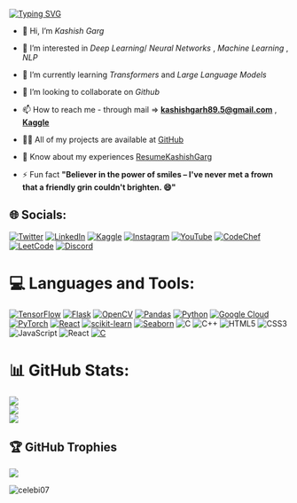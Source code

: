 [![Typing SVG](https://readme-typing-svg.demolab.com/?lines=Hello+there!+👋;Let's+embark+on+a+coding+journey+🚀;Let's+learn+and+grow+together!+🌟)](https://git.io/typing-svg)

- 👋 Hi, I’m $Kashish$ $Garg$
- 👀 I’m interested in $Deep$ $Learning$/ $Neural$ $Networks$ , $Machine$ $Learning$ , $NLP$
- 🌱 I’m currently learning $Transformers$ and $Large$ $Language$ $Models$
- 💞️ I’m looking to collaborate on $Github$
- 📫 How to reach me - through mail => **kashishgarh89.5@gmail.com** , **[Kaggle](https://www.kaggle.com/celebi07)**


- 👨‍💻 All of my projects are available at [GitHub](https://github.com/Celebi07)

- 📄 Know about my experiences [ResumeKashishGarg](https://drive.google.com/file/d/1-9xNjpL0WM2VLKy7lXTcbCLfUaqeRxUr/view?usp=sharing)

- ⚡ Fun fact **"Believer in the power of smiles – I've never met a frown that a friendly grin couldn't brighten. 😄"**

## 🌐 Socials:
[![Twitter](https://img.shields.io/badge/Twitter-%231DA1F2.svg?logo=twitter&logoColor=white)](https://twitter.com/Vishi__03)
[![LinkedIn](https://img.shields.io/badge/LinkedIn-%230077B5.svg?logo=linkedin&logoColor=white)](https://www.linkedin.com/in/kashish-garg-5593721b3/)
[![Kaggle](https://img.shields.io/badge/Kaggle-%2320BEFF.svg?logo=kaggle&logoColor=white)](https://www.kaggle.com/celebi07)
[![Instagram](https://img.shields.io/badge/Instagram-%23E4405F.svg?logo=instagram&logoColor=white)](https://instagram.com/vishi__03?igshid=OGQ5ZDc2ODk2ZA==)
[![YouTube](https://img.shields.io/badge/YouTube-%23FF0000.svg?logo=youtube&logoColor=white)](https://www.youtube.com/@kashishgarg7521/)
[![CodeChef](https://img.shields.io/badge/CodeChef-%235B4638.svg?logo=codechef&logoColor=white)](https://www.codechef.com/users/vishi03)
[![LeetCode](https://img.shields.io/badge/LeetCode-%23FFA116.svg?logo=leetcode&logoColor=white)](https://leetcode.com/Rosalia07/)
[![Discord](https://img.shields.io/badge/Discord-%237289DA.svg?logo=discord&logoColor=white)](https://discord.gg/__vishi07)


# 💻 Languages and Tools:
[![TensorFlow](https://img.shields.io/badge/TensorFlow-%2300599C.svg?style=for-the-badge&logo=tensorflow&logoColor=white)](https://www.tensorflow.org)
[![Flask](https://img.shields.io/badge/Flask-%2300599C.svg?style=for-the-badge&logo=flask&logoColor=white)](https://flask.palletsprojects.com/)
[![OpenCV](https://img.shields.io/badge/OpenCV-%2300599C.svg?style=for-the-badge&logo=opencv&logoColor=white)](https://opencv.org/)
[![Pandas](https://img.shields.io/badge/Pandas-%2300599C.svg?style=for-the-badge&logo=pandas&logoColor=white)](https://pandas.pydata.org/)
[![Python](https://img.shields.io/badge/Python-%2300599C.svg?style=for-the-badge&logo=python&logoColor=white)](https://www.python.org)
[![Google Cloud](https://img.shields.io/badge/Google%20Cloud-%2300599C.svg?style=for-the-badge&logo=google-cloud&logoColor=white)](https://cloud.google.com)
[![PyTorch](https://img.shields.io/badge/PyTorch-%2300599C.svg?style=for-the-badge&logo=pytorch&logoColor=white)](https://pytorch.org/)
[![React](https://img.shields.io/badge/React-%2300599C.svg?style=for-the-badge&logo=react&logoColor=white)](https://reactjs.org/)
[![scikit-learn](https://img.shields.io/badge/scikit--learn-%2300599C.svg?style=for-the-badge&logo=scikit-learn&logoColor=white)](https://scikit-learn.org/)
[![Seaborn](https://img.shields.io/badge/Seaborn-%2300599C.svg?style=for-the-badge&logo=seaborn&logoColor=white)](https://seaborn.pydata.org/)
![C](https://img.shields.io/badge/c-%2300599C.svg?style=for-the-badge&logo=c&logoColor=white)
![C++](https://img.shields.io/badge/c++-%2300599C.svg?style=for-the-badge&logo=c%2B%2B&logoColor=white)
![HTML5](https://img.shields.io/badge/html5-%23E34F26.svg?style=for-the-badge&logo=html5&logoColor=white)
![CSS3](https://img.shields.io/badge/css3-%231572B6.svg?style=for-the-badge&logo=css3&logoColor=white)
![JavaScript](https://img.shields.io/badge/javascript-%23323330.svg?style=for-the-badge&logo=javascript&logoColor=%23F7DF1E)
![React](https://img.shields.io/badge/react-%2320232a.svg?style=for-the-badge&logo=react&logoColor=%2361DAFB)
[![C](https://img.shields.io/badge/C-%2300599C.svg?style=for-the-badge&logo=c&logoColor=white)](https://www.cprogramming.com/)

# 📊 GitHub Stats:
![](https://github-readme-stats.vercel.app/api?username=celebi07&theme=solarized-dark&hide_border=false&include_all_commits=true&count_private=true)<br/>
![](https://github-readme-streak-stats.herokuapp.com/?user=celebi07&theme=solarized-dark&hide_border=false)<br/>
![](https://github-readme-stats.vercel.app/api/top-langs/?username=celebi07&theme=solarized-dark&hide_border=false&include_all_commits=true&count_private=true&layout=compact)


## 🏆 GitHub Trophies
![](https://github-profile-trophy.vercel.app/?username=celebi07&theme=radical&no-frame=false&no-bg=true&margin-w=4)

<p align="left"> <img src="https://komarev.com/ghpvc/?username=celebi07&label=Profile%20views&color=0e75b6&style=flat" alt="celebi07" /> </p>

